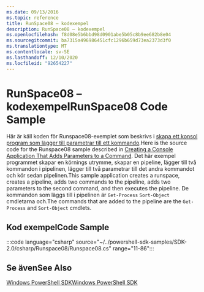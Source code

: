 ```yaml
---
ms.date: 09/13/2016
ms.topic: reference
title: RunSpace08 – kodexempel
description: RunSpace08 – kodexempel
ms.openlocfilehash: f8d08e5b6bbd98d0901abe5b05c8b9ee682b8e04
ms.sourcegitcommit: ba7315a496986451cfc1296b659d73ea2373d3f0
ms.translationtype: MT
ms.contentlocale: sv-SE
ms.lasthandoff: 12/10/2020
ms.locfileid: "92654227"
---
```

# <a name="runspace08-code-sample"></a><span data-ttu-id="4c797-103">RunSpace08 – kodexempel</span><span class="sxs-lookup"><span data-stu-id="4c797-103">RunSpace08 Code Sample</span></span>

<span data-ttu-id="4c797-104">Här är käll koden för Runspace08-exemplet som beskrivs i [skapa ett konsol program som lägger till parametrar till ett kommando](https://msdn.microsoft.com/848b2b46-60f1-4a86-b448-cfc7c0cccfba).</span><span class="sxs-lookup"><span data-stu-id="4c797-104">Here is the source code for the Runspace08 sample described in [Creating a Console Application That Adds Parameters to a Command](https://msdn.microsoft.com/848b2b46-60f1-4a86-b448-cfc7c0cccfba).</span></span>
<span data-ttu-id="4c797-105">Det här exempel programmet skapar en körnings utrymme, skapar en pipeline, lägger till två kommandon i pipelinen, lägger till två parametrar till det andra kommandot och kör sedan pipelinen.</span><span class="sxs-lookup"><span data-stu-id="4c797-105">This sample application creates a runspace, creates a pipeline, adds two commands to the pipeline, adds two parameters to the second command, and then executes the pipeline.</span></span> <span data-ttu-id="4c797-106">De kommandon som läggs till i pipelinen är `Get-Process` `Sort-Object` cmdletarna och.</span><span class="sxs-lookup"><span data-stu-id="4c797-106">The commands that are added to the pipeline are the `Get-Process` and `Sort-Object` cmdlets.</span></span>

## <a name="code-sample"></a><span data-ttu-id="4c797-107">Kod exempel</span><span class="sxs-lookup"><span data-stu-id="4c797-107">Code Sample</span></span>

:::code language="csharp" source="~/../powershell-sdk-samples/SDK-2.0/csharp/Runspace08/Runspace08.cs" range="11-86":::

## <a name="see-also"></a><span data-ttu-id="4c797-108">Se även</span><span class="sxs-lookup"><span data-stu-id="4c797-108">See Also</span></span>

[<span data-ttu-id="4c797-109">Windows PowerShell SDK</span><span class="sxs-lookup"><span data-stu-id="4c797-109">Windows PowerShell SDK</span></span>](../windows-powershell-reference.md)
